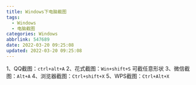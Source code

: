 ```yaml
---
title: Windows下电脑截图
tags:
  - Windows
  - 电脑截图
categories: Windows
abbrlink: 547689
date: 2022-03-20 09:25:08
updated: 2022-03-20 09:25:08
---
```

1、QQ截图：`ctrl+alt+A`
2、花式截图：`Win+shift+S`  可截任意形状
3、微信截图：`Alt+A`
4、浏览器截图：`Ctrl+shift+X`
5、WPS截图：`Ctrl+Alt+X ` 